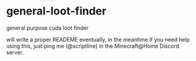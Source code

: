 # general-loot-finder
general purpose cuda loot finder

will write a proper READEME eventually, in the meantime if you need help using this, just ping me (@scriptline) in the Minecraft@Home Discord server.
